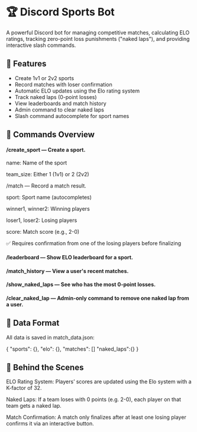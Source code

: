 # 🏆 Discord Sports Bot

A powerful Discord bot for managing competitive matches, calculating ELO ratings, tracking zero-point loss punishments ("naked laps"), and providing interactive slash commands.

## 🔧 Features

- Create 1v1 or 2v2 sports
- Record matches with loser confirmation
- Automatic ELO updates using the Elo rating system
- Track naked laps (0-point losses)
- View leaderboards and match history
- Admin command to clear naked laps
- Slash command autocomplete for sport names


## 💬 Commands Overview
#### /create_sport — Create a sport.

name: Name of the sport

team_size: Either 1 (1v1) or 2 (2v2)

/match — Record a match result.

sport: Sport name (autocompletes)

winner1, winner2: Winning players

loser1, loser2: Losing players

score: Match score (e.g., 2-0)

✅ Requires confirmation from one of the losing players before finalizing

#### /leaderboard — Show ELO leaderboard for a sport.

#### /match_history — View a user's recent matches.

#### /show_naked_laps — See who has the most 0-point losses.

#### /clear_naked_lap — Admin-only command to remove one naked lap from a user.


## 📂 Data Format
All data is saved in match_data.json:

{
  "sports": {},
  "elo": {},
  "matches": []
  "naked_laps":{}
}

## 🧠 Behind the Scenes
ELO Rating System: Players’ scores are updated using the Elo system with a K-factor of 32.

Naked Laps: If a team loses with 0 points (e.g. 2-0), each player on that team gets a naked lap.

Match Confirmation: A match only finalizes after at least one losing player confirms it via an interactive button.

